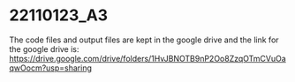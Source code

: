 # 22110123_A3
The code files and output files are kept in the google drive and the link for the google drive is:
https://drive.google.com/drive/folders/1HvJBNOTB9nP2Oo8ZzqOTmCVuOaqwOocm?usp=sharing
